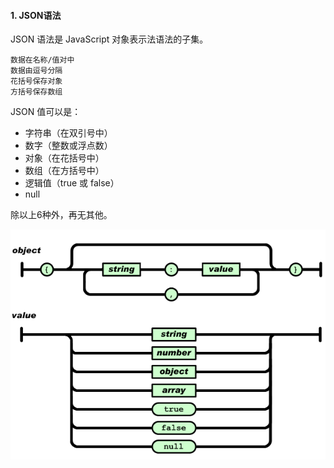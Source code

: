 #### 1. JSON语法
JSON 语法是 JavaScript 对象表示法语法的子集。
```
数据在名称/值对中
数据由逗号分隔
花括号保存对象
方括号保存数组
```
JSON 值可以是：

+ 字符串（在双引号中）
+ 数字（整数或浮点数）
+ 对象（在花括号中）
+ 数组（在方括号中）
+ 逻辑值（true 或 false）
+ null

​除以上6种外，再无其他。

![](../photo/JSON.png)
